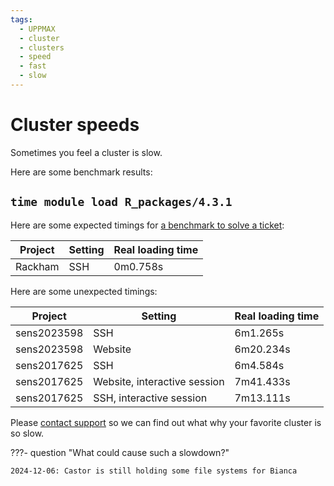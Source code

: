 ```yaml
---
tags:
  - UPPMAX
  - cluster
  - clusters
  - speed
  - fast
  - slow
---
```


# Cluster speeds

Sometimes you feel a cluster is slow.

Here are some benchmark results:

## `time module load R_packages/4.3.1`

Here are some expected timings for
[a benchmark to solve a ticket](https://github.com/UPPMAX/ticket_304069/blob/master/module_load.md#answers):

Project    |Setting                     |Real loading time
-----------|----------------------------|-----------------
Rackham    |SSH                         |0m0.758s

Here are some unexpected timings:

Project    |Setting                     |Real loading time
-----------|----------------------------|-----------------
sens2023598|SSH                         |6m1.265s
sens2023598|Website                     |6m20.234s
sens2017625|SSH                         |6m4.584s
sens2017625|Website, interactive session|7m41.433s
sens2017625|SSH, interactive session    |7m13.111s

Please [contact support](support.md) so we can find out what why your favorite
cluster is so slow.

???- question "What could cause such a slowdown?"

    2024-12-06: Castor is still holding some file systems for Bianca
